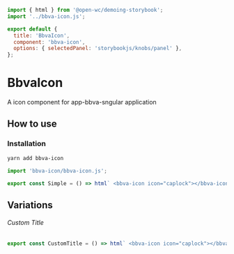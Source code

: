 ```js script
import { html } from '@open-wc/demoing-storybook';
import '../bbva-icon.js';

export default {
  title: 'BbvaIcon',
  component: 'bbva-icon',
  options: { selectedPanel: 'storybookjs/knobs/panel' },
};
```

# BbvaIcon

A icon component for app-bbva-sngular application

## How to use

### Installation

```bash
yarn add bbva-icon
```

```js
import 'bbva-icon/bbva-icon.js';
```

```js preview-story
export const Simple = () => html` <bbva-icon icon="caplock"></bbva-icon> `;
```

## Variations

###### Custom Title

```js preview-story
export const CustomTitle = () => html` <bbva-icon icon="caplock"></bbva-icon> `;
```
